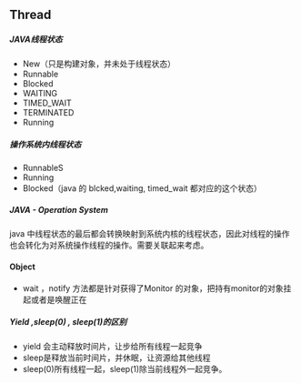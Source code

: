 ## Thread


##### JAVA线程状态
- New（只是构建对象，并未处于线程状态）
- Runnable
- Blocked
- WAITING
- TIMED_WAIT
- TERMINATED
- Running

##### 操作系统内线程状态

- RunnableS
- Running
- Blocked（java 的 blcked,waiting, timed_wait 都对应的这个状态）
##### JAVA - Operation System
java 中线程状态的最后都会转换映射到系统内核的线程状态，因此对线程的操作也会转化为对系统操作线程的操作。需要关联起来考虑。
#### Object 

- wait ，notify 方法都是针对获得了Monitor 的对象，把持有monitor的对象挂起或者是唤醒正在

##### Yield ,sleep(0) , sleep(1)的区别

- yield 会主动释放时间片，让步给所有线程一起竞争
- sleep是释放当前时间片，并休眠，让资源给其他线程
- sleep(0)所有线程一起，sleep(1)除当前线程外一起竞争。

